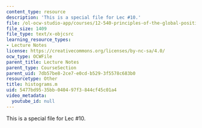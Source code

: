 ```yaml
---
content_type: resource
description: 'This is a special file for Lec #10.'
file: /ol-ocw-studio-app/courses/12-540-principles-of-the-global-positioning-system-spring-2012/5477bd9535bb040497f3844cf45c01a4_histograms.m
file_size: 1409
file_type: text/x-objcsrc
learning_resource_types:
- Lecture Notes
license: https://creativecommons.org/licenses/by-nc-sa/4.0/
ocw_type: OCWFile
parent_title: Lecture Notes
parent_type: CourseSection
parent_uid: 7db57be8-2ce7-e0cd-b529-3f5578c683b0
resourcetype: Other
title: histograms.m
uid: 5477bd95-35bb-0404-97f3-844cf45c01a4
video_metadata:
  youtube_id: null
---
```

This is a special file for Lec #10.